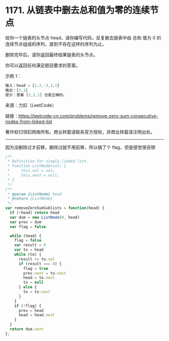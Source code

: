# 1171. 从链表中删去总和值为零的连续节点

给你一个链表的头节点 head，请你编写代码，反复删去链表中由 总和 值为 0 的连续节点组成的序列，直到不存在这样的序列为止。

删除完毕后，请你返回最终结果链表的头节点。

你可以返回任何满足题目要求的答案。

示例 1：

```js
输入：head = [1,2,-3,3,1]
输出：[3,1]
提示：答案 [1,2,1] 也是正确的。
```

来源：力扣（LeetCode）

链接：<https://leetcode-cn.com/problems/remove-zero-sum-consecutive-nodes-from-linked-list>

著作权归领扣网络所有。商业转载请联系官方授权，非商业转载请注明出处。

---

因为没删除过才前移，删除过就不用前移，所以搞了个 flag，但是感觉很丑陋

```js
/**
 * Definition for singly-linked list.
 * function ListNode(val) {
 *     this.val = val;
 *     this.next = null;
 * }
 */
/**
 * @param {ListNode} head
 * @return {ListNode}
 */
var removeZeroSumSublists = function(head) {
  if (!head) return head
  var dum = new ListNode(0, head)
  var prev = dum
  var flag = false

  while (head) {
    flag = false
    var result = 0
    var to = head
    while (to) {
      result += to.val
      if (result === 0) {
        flag = true
        prev.next = to.next
        head = to.next
        to = null
      } else {
        to = to.next
      }
    }
    if (!flag) {
      prev = head
      head = head.next
    }
  }
  return dum.next
};
```
